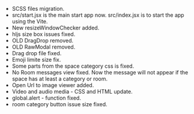 - SCSS files migration.
- src/start.jsx is the main start app now. src/index.jsx is to start the app using the Vite.
- New resizeWindowChecker added.
- hljs size box issues fixed.
- OLD DragDrop removed.
- OLD RawModal removed.
- Drag drop file fixed.
- Emoji limite size fix.
- Some parts from the space category css is fixed.
- No Room messages view fixed. Now the message will not appear if the space has at least a category or room.
- Open Url to image viewer added.
- Video and audio media - CSS and HTML update.
- global.alert - function fixed.
- room category button issue size fixed.
